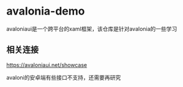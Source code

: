 # avalonia-demo
avaloniaui是一个跨平台的xaml框架，该仓库是针对avalonia的一些学习

## 相关连接

https://avaloniaui.net/showcase

avaloni的安卓端有些接口不支持，还需要再研究
